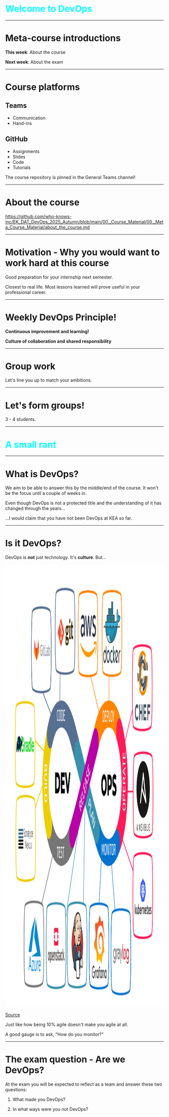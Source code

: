 
<div class="title-card" style="color: cyan;">
    <h1>Welcome to DevOps</h1>
</div>
 

---

# Meta-course introductions

**This week**: About the course

**Next week**: About the exam

---

# Course platforms

## Teams 

- Communication
- Hand-ins

## GitHub

- Assignments
- Slides
- Code 
- Tutorials

The course repository is pinned in the General Teams channel!


---

# About the course

https://github.com/who-knows-inc/EK_DAT_DevOps_2025_Autumn/blob/main/00._Course_Material/00._Meta_Course_Material/about_the_course.md

---

# Motivation - Why you would want to work hard at this course

Good preparation for your internship next semester. 

Closest to real life. Most lessons learned will prove useful in your professional career. 

---

# Weekly DevOps Principle!

**Continuous improvement and learning!**

**Culture of collaboration and shared responsibility**

---

# Group work

Let's line you up to match your ambitions.

---

# Let's form groups!

3 - 4 students.

---

<div class="title-card" style="color: cyan;">
    <h1>A small rant</h1>
</div>

---

# What is DevOps?

We aim to be able to answer this by the middle/end of the course. It won't be the focus until a couple of weeks in.

Even though DevOps is not a protected title and the understanding of it has changed through the years...

...I would claim that you have not been DevOps at KEA so far.


---

# Is it DevOps?

DevOps is **not** just technology. It's **culture**. But...

<img src="./assets/devops_technologies.png" alt="devops 8" style="height: 35vh;">

[Source](https://shalb.com/blog/what-is-devops-and-where-is-it-applied/)

Just like how being 10% agile doesn't make you agile at all. 

A good gauge is to ask, "How do you monitor?" 

---

# The exam question - Are we DevOps?

At the exam you will be expected to reflect as a team and answer these two questions:

1. What made you DevOps?

2. In what ways were you not DevOps?

